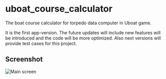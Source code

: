 # uboat_course_calculator

The boat course calculator for torpedo data computer in Uboat game.

It is the first app-version. 
The future updates will include new features will be introduced and the code will be more optimized. 
Also next versions will provide test cases for this project.

## Screenshot

![Main screen](https://drive.google.com/uc?export=view&id=1hj4SmXFSqU-6TI3XqDc7FKSrK_YLI1iI)